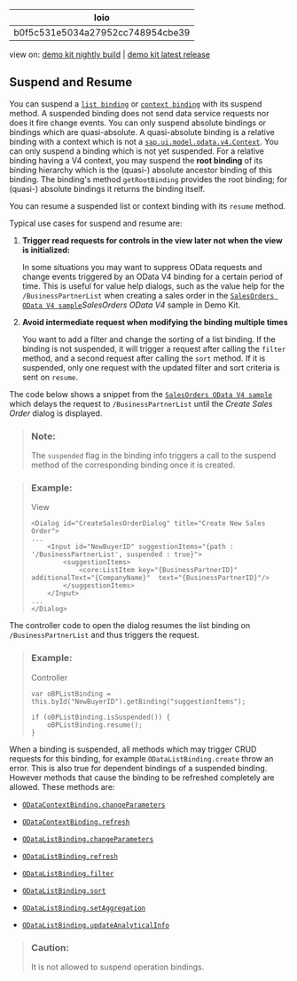 <!-- loiob0f5c531e5034a27952cc748954cbe39 -->

| loio |
| -----|
| b0f5c531e5034a27952cc748954cbe39 |

<div id="loio">

view on: [demo kit nightly build](https://openui5nightly.hana.ondemand.com/#/topic/b0f5c531e5034a27952cc748954cbe39) | [demo kit latest release](https://openui5.hana.ondemand.com/#/topic/b0f5c531e5034a27952cc748954cbe39)</div>

## Suspend and Resume

You can suspend a [`list binding`](https://openui5.hana.ondemand.com/#/api/sap.ui.model.odata.v4.ODataListBinding/methods/suspend) or [`context binding`](https://openui5.hana.ondemand.com/#/api/sap.ui.model.odata.v4.ODataContextBinding/methods/suspend) with its suspend method. A suspended binding does not send data service requests nor does it fire change events. You can only suspend absolute bindings or bindings which are quasi-absolute. A quasi-absolute binding is a relative binding with a context which is not a [`sap.ui.model.odata.v4.Context`](https://openui5.hana.ondemand.com/#/api/sap.ui.model.odata.v4.Context). You can only suspend a binding which is not yet suspended. For a relative binding having a V4 context, you may suspend the **root binding** of its binding hierarchy which is the \(quasi-\) absolute ancestor binding of this binding. The binding's method `getRootBinding` provides the root binding; for \(quasi-\) absolute bindings it returns the binding itself.

You can resume a suspended list or context binding with its `resume` method.

Typical use cases for suspend and resume are:

1.  **Trigger read requests for controls in the view later not when the view is initialized:**

    In some situations you may want to suppress OData requests and change events triggered by an OData V4 binding for a certain period of time. This is useful for value help dialogs, such as the value help for the `/BusinessPartnerList` when creating a sales order in the [`SalesOrders OData V4 sample`](https://openui5.hana.ondemand.com/#/entity/sap.ui.model.odata.v4.ODataModel/sample/sap.ui.core.sample.odata.v4.SalesOrders)*SalesOrders OData V4* sample in Demo Kit.

2.  **Avoid intermediate request when modifying the binding multiple times**

    You want to add a filter and change the sorting of a list binding. If the binding is not suspended, it will trigger a request after calling the `filter` method, and a second request after calling the `sort` method. If it is suspended, only one request with the updated filter and sort criteria is sent on `resume`.


The code below shows a snippet from the [`SalesOrders OData V4 sample`](https://openui5.hana.ondemand.com/#/entity/sap.ui.model.odata.v4.ODataModel/sample/sap.ui.core.sample.odata.v4.SalesOrders) which delays the request to `/BusinessPartnerList` until the *Create Sales Order* dialog is displayed.

> ### Note:  
> The `suspended` flag in the binding info triggers a call to the suspend method of the corresponding binding once it is created.

> ### Example:  
> View
> 
> ```
> <Dialog id="CreateSalesOrderDialog" title="Create New Sales Order">
> ...
>     <Input id="NewBuyerID" suggestionItems="{path : '/BusinessPartnerList', suspended : true}">
>         <suggestionItems>
>             <core:ListItem key="{BusinessPartnerID}" additionalText="{CompanyName}"  text="{BusinessPartnerID}"/>
>         </suggestionItems>
>     </Input>
> ...
> </Dialog>
> ```

The controller code to open the dialog resumes the list binding on `/BusinessPartnerList` and thus triggers the request.

> ### Example:  
> Controller
> 
> ```
> var oBPListBinding = this.byId("NewBuyerID").getBinding("suggestionItems");
>  
> if (oBPListBinding.isSuspended()) {
>     oBPListBinding.resume();
> }
> ```

When a binding is suspended, all methods which may trigger CRUD requests for this binding, for example `ODataListBinding.create` throw an error. This is also true for dependent bindings of a suspended binding. However methods that cause the binding to be refreshed completely are allowed. These methods are:

-   [`ODataContextBinding.changeParameters`](https://openui5.hana.ondemand.com/#/api/sap.ui.model.odata.v4.ODataContextBinding/methods/changeParameters) 

-   [`ODataContextBinding.refresh`](https://openui5.hana.ondemand.com/#/api/sap.ui.model.odata.v4.ODataContextBinding/methods/refresh)

-   [`ODataListBinding.changeParameters`](https://openui5.hana.ondemand.com/#/api/sap.ui.model.odata.v4.ODataListBinding/methods/changeParameters)

-   [`ODataListBinding.refresh`](https://openui5.hana.ondemand.com/#/api/sap.ui.model.odata.v4.ODataListBinding/methods/refresh)

-   [`ODataListBinding.filter`](https://openui5.hana.ondemand.com/#/api/sap.ui.model.odata.v4.ODataListBinding/methods/filter)

-   [`ODataListBinding.sort`](https://openui5.hana.ondemand.com/#/api/sap.ui.model.odata.v4.ODataListBinding/methods/sort)

-   [`ODataListBinding.setAggregation`](https://openui5.hana.ondemand.com/#/api/sap.ui.model.odata.v4.ODataListBinding/methods/setAggregation)

-   [`ODataListBinding.updateAnalyticalInfo`](https://openui5.hana.ondemand.com/#/api/sap.ui.model.odata.v4.ODataListBinding/methods/updateAnalyticalInfo)


> ### Caution:  
> It is not allowed to suspend operation bindings.


